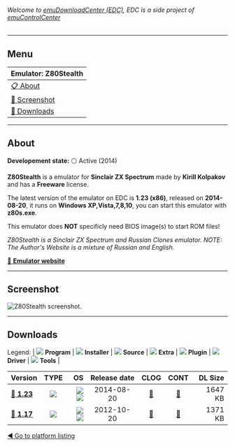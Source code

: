 ###### Welcome to [emuDownloadCenter (EDC)](https://github.com/PhoenixInteractiveNL/emuDownloadCenter/wiki/), EDC is a side project of [emuControlCenter](https://github.com/PhoenixInteractiveNL/emuControlCenter/wiki/)
***
## Menu
| **Emulator: Z80Stealth** |
|:---------|
| [:clipboard: About](#about) |
| [:sunrise: Screenshot](#screenshot) |
| [:floppy_disk: Downloads](#downloads) |
***
## About
**Developement state:** :white_circle: Active (2014)

**Z80Stealth** is a emulator for **Sinclair ZX Spectrum** made by **Kirill Kolpakov** and has a **Freeware** license.

The latest version of the emulator on EDC is **1.23 (x86)**, released on **2014-08-20**, it runs on **Windows XP,Vista,7,8,10**, you can start this emulator with **z80s.exe**.

This emulator does **NOT** specificly need BIOS image(s) to start ROM files!

_Z80Stealth is a Sinclair ZX Spectrum and Russian Clones emulator. NOTE: The Author's Website is a mixture of Russian and English._

[:link: **Emulator website**](http://z80.emu-russia.net)
***
## Screenshot
![](https://raw.githubusercontent.com/PhoenixInteractiveNL/emuDownloadCenter/master/hooks/z80stealth/emulator_screen_01.jpg "Z80Stealth screenshot.")
***
## Downloads
Legend:
| ![](https://raw.githubusercontent.com/wiki/PhoenixInteractiveNL/emuDownloadCenter/images_misc/icon_program_24.png) **Program** | 
![](https://raw.githubusercontent.com/wiki/PhoenixInteractiveNL/emuDownloadCenter/images_misc/icon_installer_24.png) **Installer** | 
![](https://raw.githubusercontent.com/wiki/PhoenixInteractiveNL/emuDownloadCenter/images_misc/icon_source_code_24.png) **Source** | 
![](https://raw.githubusercontent.com/wiki/PhoenixInteractiveNL/emuDownloadCenter/images_misc/icon_extra_24.png) **Extra** | 
![](https://raw.githubusercontent.com/wiki/PhoenixInteractiveNL/emuDownloadCenter/images_misc/icon_plugin_24.png) **Plugin** | 
![](https://raw.githubusercontent.com/wiki/PhoenixInteractiveNL/emuDownloadCenter/images_misc/icon_driver_24.png) **Driver** | 
![](https://raw.githubusercontent.com/wiki/PhoenixInteractiveNL/emuDownloadCenter/images_misc/icon_tool_24.png) **Tools** | 
 
| Version | TYPE | OS | Release date | CLOG | CONT | DL Size |
|:--------|:----:|---:|:------------:|:----:|:----:|--------:|
| [:floppy_disk: **1.23**](https://github.com/PhoenixInteractiveNL/edc-repo0006/raw/master/z80stealth/1.23.7z) | ![](https://raw.githubusercontent.com/wiki/PhoenixInteractiveNL/emuDownloadCenter/images_misc/icon_program_24.png) | ![](https://raw.githubusercontent.com/wiki/PhoenixInteractiveNL/emuDownloadCenter/images_misc/logo_windows_24.png)![](https://raw.githubusercontent.com/wiki/PhoenixInteractiveNL/emuDownloadCenter/images_misc/icon_32-bit_24.png) | 2014-08-20 | [:page_facing_up:](https://github.com/PhoenixInteractiveNL/edc-repo0006/blob/master/z80stealth/1.23_changelog.txt) | [:mag_right:](https://github.com/PhoenixInteractiveNL/edc-repo0006/blob/master/z80stealth/1.23_contents.txt) | 1647 KB |
| [:floppy_disk: **1.17**](https://github.com/PhoenixInteractiveNL/edc-repo0006/raw/master/z80stealth/1.17.7z) | ![](https://raw.githubusercontent.com/wiki/PhoenixInteractiveNL/emuDownloadCenter/images_misc/icon_program_24.png) | ![](https://raw.githubusercontent.com/wiki/PhoenixInteractiveNL/emuDownloadCenter/images_misc/logo_windows_24.png)![](https://raw.githubusercontent.com/wiki/PhoenixInteractiveNL/emuDownloadCenter/images_misc/icon_32-bit_24.png) | 2012-10-20 | [:page_facing_up:](https://github.com/PhoenixInteractiveNL/edc-repo0006/blob/master/z80stealth/1.17_changelog.txt) | [:mag_right:](https://github.com/PhoenixInteractiveNL/edc-repo0006/blob/master/z80stealth/1.17_contents.txt) | 1371 KB |

[:arrow_backward: Go to platform listing](https://github.com/PhoenixInteractiveNL/emuDownloadCenter/wiki/EDC-Platform-List)
